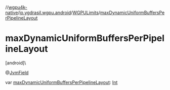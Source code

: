 //[wgpu4k-native](../../../index.md)/[io.ygdrasil.wgpu.android](../index.md)/[WGPULimits](index.md)/[maxDynamicUniformBuffersPerPipelineLayout](max-dynamic-uniform-buffers-per-pipeline-layout.md)

# maxDynamicUniformBuffersPerPipelineLayout

[android]\

@[JvmField](https://kotlinlang.org/api/core/kotlin-stdlib/kotlin.jvm/-jvm-field/index.html)

var [maxDynamicUniformBuffersPerPipelineLayout](max-dynamic-uniform-buffers-per-pipeline-layout.md): [Int](https://kotlinlang.org/api/core/kotlin-stdlib/kotlin/-int/index.html)